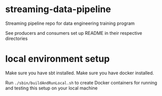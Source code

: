 # streaming-data-pipeline
Streaming pipeline repo for data engineering training program

See producers and consumers set up README in their respective directories

# local environment setup
Make sure you have sbt installed.
Make sure you have docker installed.

Run `./sbin/buildAndRunLocal.sh` to create Docker containers for running and testing this setup on your local machine
